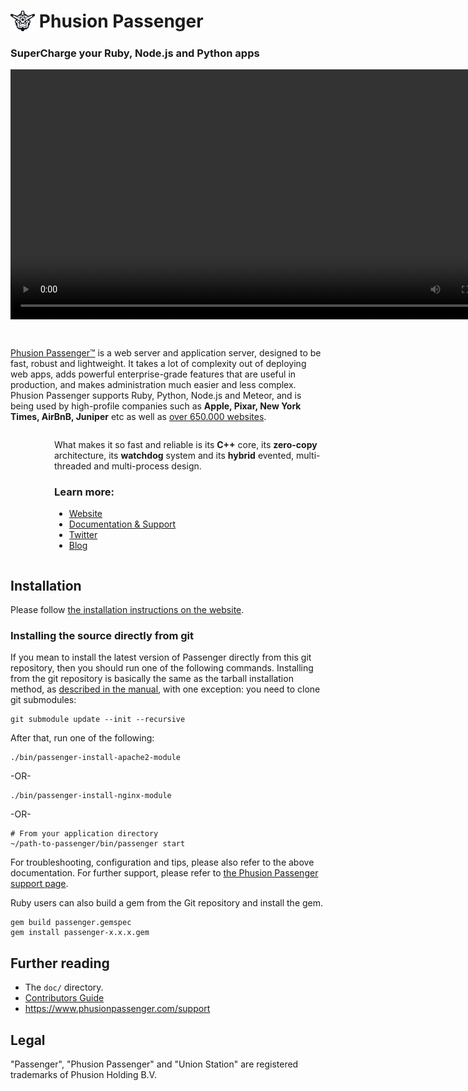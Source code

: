 # <img src="images/passenger_logo.svg" alt="passenger logo" style="margin-bottom: -.2em; width: 1.4em"> Phusion Passenger
<h3>SuperCharge your Ruby, Node.js and Python apps</h3>

<video id="video" class="video" preload="metadata" controls height="400" style="margin-bottom: 2em">
    <source src="https://player.vimeo.com/external/224923750.hd.mp4?s=6931550c8a2bedabba0822a6ec7966c45ee1fbc4&profile_id=174" type="video/mp4">
</video>

[Phusion Passenger™](https://www.phusionpassenger.com/) is a web server and application server, designed to be fast, robust and lightweight. It takes a lot of complexity out of deploying web apps, adds powerful enterprise-grade features that are useful in production, and makes administration much easier and less complex. Phusion Passenger supports Ruby, Python, Node.js and Meteor, and is being used by high-profile companies such as **Apple, Pixar, New York Times, AirBnB, Juniper** etc as well as [over 650.000 websites](http://trends.builtwith.com/Web-Server/Phusion-Passenger).

<div style="display: flex; margin-bottom: 2em

">
	<img src="images/spark.png" alt="spark" width="30%" style="align-self: flex-start; margin-top: 2em">
	<div style="margin-left: 5em">
		<p>What makes it so fast and reliable is its <strong>C++</strong> core, its <strong>zero-copy</strong> architecture, its <strong>watchdog</strong> system and its <strong>hybrid</strong> evented, multi-threaded and multi-process design.</p>
		<h3>Learn more:</h3>
		<ul>
			<li><a href="https://www.phusionpassenger.com/">Website</a></li>
			<li><a href="https://www.phusionpassenger.com/support">Documentation &amp; Support</a></li>
			<li><a href="https://twitter.com/phusion_nl">Twitter</a></li>
			<li><a href="http://blog.phusion.nl/">Blog</a></li>
		</ul>
	</div>
</div>

## Installation

Please follow [the installation instructions on the website](https://www.phusionpassenger.com/get_it_now).

### Installing the source directly from git

If you mean to install the latest version of Passenger directly from this git repository, then you should run one of the following commands. Installing from the git repository is basically the same as the tarball installation method, as [described in the manual](https://www.phusionpassenger.com/library/install/), with one exception: you need to clone git submodules:

    git submodule update --init --recursive

After that, run one of the following:

    ./bin/passenger-install-apache2-module

-OR-

    ./bin/passenger-install-nginx-module

-OR-

    # From your application directory
    ~/path-to-passenger/bin/passenger start

For troubleshooting, configuration and tips, please also refer to the above documentation. For further support, please refer to [the Phusion Passenger support page](https://www.phusionpassenger.com/support).

Ruby users can also build a gem from the Git repository and install the gem.

    gem build passenger.gemspec
    gem install passenger-x.x.x.gem

## Further reading

 * The `doc/` directory.
 * [Contributors Guide](https://github.com/phusion/passenger/blob/master/CONTRIBUTING.md)
 * https://www.phusionpassenger.com/support

## Legal

"Passenger", "Phusion Passenger" and "Union Station" are registered trademarks of Phusion Holding B.V.
